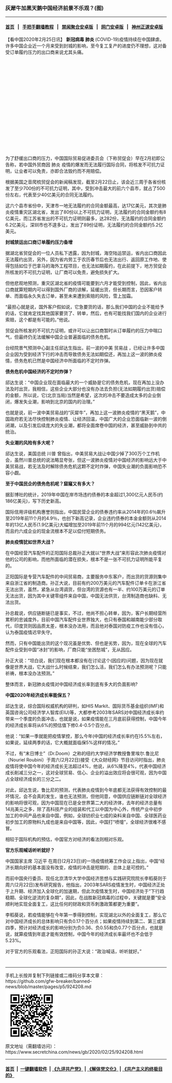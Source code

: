 ### 灰犀牛加黑天鹅中国经济前景不乐观？(图)
------------------------

#### [首页](https://github.com/gfw-breaker/banned-news/blob/master/README.md) &nbsp;&nbsp;|&nbsp;&nbsp; [手把手翻墙教程](https://github.com/gfw-breaker/guides/wiki) &nbsp;&nbsp;|&nbsp;&nbsp; [禁闻聚合安卓版](https://github.com/gfw-breaker/bn-android) &nbsp;&nbsp;|&nbsp;&nbsp; [网门安卓版](https://github.com/oGate2/oGate) &nbsp;&nbsp;|&nbsp;&nbsp; [神州正道安卓版](https://github.com/SzzdOgate/update) 



<div class="article_right" style="fone-color:#000">
 <p>
  【看中国2020年2月25日讯】
  <strong>
   <span href="https://www.secretchina.com/news/gb/tag/新冠病毒" target="_blank">
    新冠病毒
   </span>
   肺炎
  </strong>
  (COVID-19)疫情持续在中国肆虐。许多中国企业近一个月来受到封城的影响，至今复工复产的进度仍不理想，这对备受订单履约压力的出口商来说尤其头痛。
  <span id="hideid" name="hideid" style="color:red;display:none;">
   <span href="https://www.secretchina.com">
   </span>
  </span>
 </p>
 <div id="txt-mid1-t21-2017">
  <ins class="adsbygoogle" data-ad-client="ca-pub-1276641434651360" data-ad-slot="2451032099" style="display:inline-block;width:336px;height:280px">
  </ins>
  <div id="SC-22xxx">
  </div>
 </div>
 <p>
  为了舒缓出口商的压力，中国国际贸易促进委员会（下称贸促会）早在2月初即公告称，若中国外贸商因
  <span href="https://www.secretchina.com/news/gb/tag/肺炎" target="_blank">
   肺炎
  </span>
  疫情的爆发而无法履行国际合同，将核发不可抗力证明，让业者可以免责，亦即合法毁约而不用赔偿。
  <span id="hideid" name="hideid" style="color:red;display:none;">
   <span href="https://www.secretchina.com">
   </span>
  </span>
 </p>
 <p>
  根据美国之音爬梳贸促会的新闻稿发现，截至2月22日止，该会近三周于各省份核发了至少700份的不可抗力证明，其中，受到冲击最大的前六个县市，就占了500份左右，代表至少40亿美元的合同无法履约。
 </p>
 <p>
  这六个县市省份中，天津市一地无法履约的合同金额最高，达17亿美元，其次是肺炎疫情重灾区湖北省，发出了80份以上不可抗力证明，无法履约的合同金额约有8亿美元，而江苏省发出的不可抗力证明则最多，达282份，无法履约的合同金额约6.2亿美元，深圳市也不遑多让，发出了89份证明，无法履约的合同金额约5.2亿美元。
 </p>
 <p>
  <strong>
   封城禁运出口商订单履约压力备增
  </strong>
 </p>
 <p>
  据湖北省贸促会的一位人员私下透露，因为封城，海空陆运禁运，省内出口商因此无法履约出货，另外，因为省内劳工于农历春节后也无法出行、返回原工作地、使得包括如位于巴拿马的海外工程项目，也无法如期履约，在此前提下，地方贸促会所核发的不可抗力证明，让厂商可以免责，避免损失扩大。
 </p>
 <p>
  但他悲观地预测，重灾区湖北省的疫情可能要到六月才能受到控制，因此，省内出口商就算短期内可以得到国外厂商的谅解，延缓出货，但长期而言，恐因客户转单、而面临永久失去订单，甚至未来遭到索赔的风险，雪上加霜。
 </p>
 <p>
  “最担心就是说，国外客户假如说，它急要货的话，那么我们中国的企业不能给予的话，它就肯定找其他国家要货了、转单，然后，也有可能找我们国内的企业进行索赔，这个都是有可能的。”他说。
 </p>
 <p>
  贸促会所核发的不可抗力证明，或许可以让出口商暂时从订单履约的压力中喘口气，但最终仍无法缓解中国企业普遍面临的债务危机。
 </p>
 <p>
  台经院景气预测中心副主任邱达生指出，前一波的中美
  <span href="https://www.secretchina.com/news/gb/tag/贸易战" target="_blank">
   贸易战
  </span>
  ，已经让许多中国企业因为受到经济下行的冲击而导致债务无法如期偿还，再加上这一波的肺炎疫情，债务危机已然是中国经济中所面临的不定时炸弹。
 </p>
 <p>
  <strong>
   债务危机中国经济的不定时炸弹？
  </strong>
 </p>
 <p>
  邱达生说：“中国企业现在面临最大的一个威胁是它的债务危机，现在再加上没办法及时出货，我相信，这些企业大部分也没有办法去负担(无法如期履约出货)赔偿的金额，所以说，它(北京当局)当然是希望，这次的冲击不要造成太多的企业倒闭，爆发失业潮，影响到北京的国内的治理。”
 </p>
 <p>
  也就是说，前一波中美贸易战的“灰犀牛”，再加上这一波肺炎疫情的“黑天鹅”，中国政府若无法尽快控制肺炎疫情、让经济回温，中国广大的企业恐面临新一波的倒闭潮，以及引发后续庞大的失业潮，都将全面席卷中国的经济，甚至威胁到中共的统治。
 </p>
 <p>
  <strong>
   失业潮的风险有多大呢？
  </strong>
 </p>
 <p>
  邱达生说，美国总统
  <span href="https://www.secretchina.com/news/gb/tag/川普" target="_blank">
   川普
  </span>
  曾指出，中美贸易大战让中国少掉了300万个工作机会，虽然川普总统的说法略显夸张，但这一波肺炎疫情对中国经济的影响远大于中美贸易战，若无法及时解除债务危机这颗不定时炸弹，中国失业潮的负面影响恐不容小觑。
 </p>
 <p>
  <strong>
   至于中国民企的债务危机呢？窟窿又有多大？
  </strong>
 </p>
 <p>
  据彭博社的统计，2019年中国在岸市场违约债券的本金超过1,300亿元人民币(约186亿美元)，写下历史新高。
 </p>
 <p>
  国际信用评级机构惠誉则指出，中国民营企业的债券违约率从2014年的0.6％飙升至2019年前11个月的4.9％，也创下新高记录，企业违约债券的本金金额则从2014年的13亿人民币(1.9亿美元)大幅增加至2019年前11个月的994亿元(142亿美元)，而且约六成企业的现金流根本不足以偿付短期债务。
 </p>
 <p>
  <strong>
   肺炎疫情犹如世界大战？
  </strong>
 </p>
 <center>
  <div style="max-width: 632px;height:180px; display: none; text-align: center; margin: 0 auto; overflow: hidden;overflow-x: hidden;">
   <div id="taboola-midarticle-thumbnails" style="max-width: 632px;height:180px;overflow: hidden;overflow-x: hidden;">
   </div>
  </div>
  <div>
   <ins class="adsbygoogle" data-ad-client="ca-pub-1276641434651360" data-ad-format="fluid" data-ad-layout="in-article" data-ad-slot="5164544770" style="display:block; text-align:center;">
   </ins>
  </div>
 </center>
 <p>
  在中国经营汽车配件的正阳国际总裁孙正大就以“世界大战”来形容此次肺炎疫情对他的公司的影响，而他所面临的潜在损失，根本不是一张不可抗力证明所能平复的。
 </p>
 <p>
  正阳国际是专营汽车配件的中间贸易商，主要服务中东客户，而出货的货源则集中来自浙江省的制造商。孙正大说，目前有约200万美元的汽车配件订单卡在浙江省无法出货，虽然，紧急从台湾调货，但台湾的货源也有一半、约100万美元的订单无法出货，因为其中关键零组件来自中国，中国无法供货，台湾制造商也缺料、无法出货。
 </p>
 <p>
  孙总裁说，供应链断链已是事实，不过，他尚不担心转单，因为，客户长期经营所累积的忠诚度外，目前中国汽车配件业世界独大，也只有泰国和越南能少部分取代，印度货则因品质太差，根本没办法用，而且他对泰国对防疫工作也没有信心，认为泰国疫情迟早失守。
 </p>
 <p>
  然而，只有中国能出货的这个现况虽是优势、但也是劣势，因为，现在全球的汽车配件业受到中国“冰封”的影响，厂商只能“坐困愁城”，无从因应。
 </p>
 <p>
  孙正大说：“坦白说，我们现在根本都没有在讨论这个(因应的)问题，因为现在就像是世界大战，它大战什么时候结束，我们怎么活，我们怎么有办法预测呢？只能祈祷，根本没办法预测。”
 </p>
 <p>
  整体而言，新冠肺炎疫情对中国经济成长率到底有多大的负面影响?
 </p>
 <center>
  <ins class="adsbygoogle" data-ad-client="ca-pub-1276641434651360" data-ad-format="fluid" data-ad-layout="in-article" data-ad-slot="3646767294" style="display:block; text-align:center;">
  </ins>
 </center>
 <p>
  <strong>
   中国2020年经济成长率能保五？
  </strong>
 </p>
 <p>
  邱达生说，综合国际权威机构的研判，如HIS Markit、国际货币基金组织(IMF)和英国咨询公司经济学人智库(EIU)等，大都参考2003年SARS对中国经济成长率约带来一个季度的负面冲击，也就是说，如果疫情能在三月底前获得控制，中国今年的经济成长率将从6%的预估值下修0.4-0.5个百分点。
 </p>
 <p>
  他说：“如果一季就能把疫情掌控，那么今年(中国的经济成长率约在)5.5%左右，如果说，延续两季的话，它大概就面临保5%这样的情况。”
 </p>
 <p>
  不过，有“末日博士”（Dr.Doom）之称的纽约大学经济学教授鲁里埃尔.鲁比尼（Nouriel Roubini）于周六(2月22日)接受《大众财经网》节目访问时指出，肺炎疫情将使中国今年的经济成长无法超过4%，他说，从6%降至4%，代表中国经济成长削减三分之一，这对全球贸易、信心、企业的溢出效应将会很可观，因为中国占全球经济成长的三分之二。
 </p>
 <p>
  对此，邱达生说，鲁比尼的预测，代表肺炎疫情到今年底都无法获得有效控制的最坏情况，会不会真的发生，谁也无法预测，但他同意，中国供应链断链对全球经济的影响将很可观，因为中国现在已是全世界第二大的经济体，去年的经济总量有14兆美元之多，除了高科技产业的组装和代工以中国为中心外，传统产业中初步加工的中间产品也来自中国，例如，全球纺织业七成的染料来自中国、全球医药业初步加工的原物料九成也是来自中国等，因此，中国打“喷嚏”，全球经济很难不感冒。
 </p>
 <p>
  相较于国际机构的预估，中国官方对经济的看法则相对乐观。
 </p>
 <p>
  <strong>
   官方乐观喊话听听就好？
  </strong>
 </p>
 <p>
  中国国家主席
  <span href="https://www.secretchina.com/news/gb/tag/习近平" target="_blank">
   习近平
  </span>
  在周日(2月23日)的一场疫情统筹工作会议上指出，中国“经济长期向好的基本面没有改变，疫情的冲击是短期的、总体上是可控的。”
 </p>
 <p>
  而前中国央行委员、现任北京清华大学中国经济思想与实践研究院院长李稻葵则于周六(2月22日)发布研究报告，他指出，2003年SARS疫情发生时，中国经济正处于上升期、经济加入全球化的加速期，但此次疫情发生时，中国经济处于“下行趋稳期、全球化逆流的复杂期”，因此，在战胜新冠病毒的过程中，关键就是要“安全顺利地实现全面复工，这比任何的财政和货币刺激政策都更为重要”。
 </p>
 <p>
  李稻葵说，若疫情能够在今年第一季得到控制，实现湖北以外的全面复工，那么它对中国经济成长的总体影响只有负0.17个百分点；如果疫情持续到第二、第三或第四季，预计对经济成长的影响分别为负0.36、负0.55和负0.77个百分点，也就是说，就算疫情到年底才能有效控制，中国今年的经济成长率最坏也不会低于5.23%。
 </p>
 <p>
  对于官方的乐观看法，正阳国际的孙正大说：“政治喊话，听听就好。”
  <center>
   <div>
    <div id="txt-mid2-t22-2017" style="display: block;  max-height: 351px;  overflow: hidden;">
     <div id="SC-21xxx">
     </div>
     <ins class="adsbygoogle" data-ad-client="ca-pub-1276641434651360" data-ad-format="auto" data-ad-slot="4301710469" data-full-width-responsive="true" style="display:block">
     </ins>
    </div>
   </div>
  </center>
  <div style="padding-top:12px;">
  </div>
 </p>
</div>

<hr/>
手机上长按并复制下列链接或二维码分享本文章：<br/>
https://github.com/gfw-breaker/banned-news/blob/master/pages/p5/924208.md <br/>
<a href='https://github.com/gfw-breaker/banned-news/blob/master/pages/p5/924208.md'><img src='https://github.com/gfw-breaker/banned-news/blob/master/pages/p5/924208.md.png'/></a> <br/>
原文地址（需翻墙访问）：https://www.secretchina.com/news/gb/2020/02/25/924208.html


------------------------
#### [首页](https://github.com/gfw-breaker/banned-news/blob/master/README.md) &nbsp;|&nbsp; [一键翻墙软件](https://github.com/gfw-breaker/nogfw/blob/master/README.md) &nbsp;| [《九评共产党》](https://github.com/gfw-breaker/9ping.md/blob/master/README.md#九评之一评共产党是什么) | [《解体党文化》](https://github.com/gfw-breaker/jtdwh.md/blob/master/README.md) | [《共产主义的终极目的》](https://github.com/gfw-breaker/gczydzjmd.md/blob/master/README.md)


<img src='http://gfw-breaker.win/banned-news/pages/p5/924208.md' width='0px' height='0px'/>